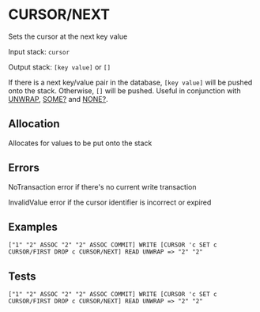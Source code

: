 # CURSOR/NEXT

Sets the cursor at the next key value

Input stack: `cursor`

Output stack: `[key value]` or `[]`

If there is a next key/value pair in the database, `[key value]` will be pushed onto the stack.
Otherwise, `[]` will be pushed. Useful in conjunction with [UNWRAP](../UNWRAP.md),
[SOME?](../SOMEP.md) and [NONE?](../NONEP.md).

## Allocation

Allocates for values to be put onto the stack

## Errors

NoTransaction error if there's no current write transaction

InvalidValue error if the cursor identifier is incorrect or expired

## Examples

```
["1" "2" ASSOC "2" "2" ASSOC COMMIT] WRITE [CURSOR 'c SET c CURSOR/FIRST DROP c CURSOR/NEXT] READ UNWRAP => "2" "2"
```

## Tests

```
["1" "2" ASSOC "2" "2" ASSOC COMMIT] WRITE [CURSOR 'c SET c CURSOR/FIRST DROP c CURSOR/NEXT] READ UNWRAP => "2" "2"
```
